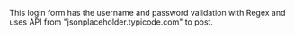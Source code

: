 This login form has the username and password validation with Regex and uses API from "jsonplaceholder.typicode.com" to post.
